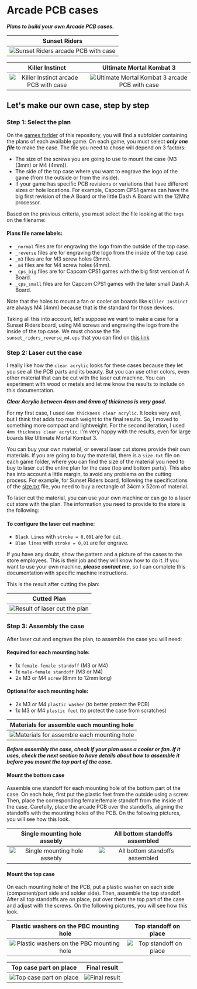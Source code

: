 # Arcade PCB cases

***Plans to build your own Arcade PCB cases.***

Sunset Riders                         |
:------------------------------------:|
![Sunset Riders arcade PCB with case](./docs/img/sunset_riders_case.jpg)|

Killer Instinct            |  Ultimate Mortal Kombat 3
:-------------------------:|:-------------------------:
![Killer Instinct arcade PCB with case](./docs/img/killer_instinct_case.jpg)  |  ![Ultimate Mortal Kombat 3 arcade PCB with case](./docs/img/ultimate_mortal_kombat_3_case.jpg)

## Let's make our own case, step by step

### Step 1: Select the plan

On the [games forlder](https://github.com/emilianoarlettaz/arcade-pcb-case/tree/master/games) of this repository, you will find a subfolder containing the plans of each available game. On each game, you must select ***only one file*** to make the case. The file you need to chose will depend on 3 factors:

* The size of the screws you are going to use to mount the case (M3 (3mm) or M4 (4mm)).
* The side of the top case where you want to engrave the logo of the game (from the outside or from the inside).
* If your game has specific PCB revisions or variations that have different sizes or hole locations. For example, Capcom CPS1 games can have the big first revision of the A Board or the little Dash A Board with the 12Mhz processor.

Based on the previous criteria, you must select the file looking at the `tags` on the filename:

#### Plans file name labels:

- `_normal` files are for engraving the logo from the outside of the top case.
- `_reverse` files are for engraving the logo from the inside of the top case.
- `_m3` files are for M3 screw holes (3mm).
- `_m4` files are for M4 screw holes (4mm).
- `_cps_big` files are for Capcom CPS1 games with the big first version of A Board.
- `_cps_small` files are for Capcom CPS1 games with the later small Dash A Board.

Note that the holes to mount a fan or cooler on boards like `Killer Instinct` are always M4 (4mm) because that is the standard for those devices.

Taking all this into account, let's suppose we want to make a case for a Sunset Riders board, using M4 screws and engraving the logo from the inside of the top case. We must choose the file `sunset_riders_reverse_m4.eps` that you can find on [this link](https://github.com/emilianoarlettaz/arcade-pcb-case/blob/master/games/sunset_riders/sunset_riders_reverse_m4.eps)

### Step 2: Laser cut the case

I really like how the `clear acrylic` looks for these cases because they let you see all the PCB parts and its beauty. But you can use other colors, even other material that can be cut with the laser cut machine. You can experiment with wood or metals and let me know the results to include on this documentation.

***Clear Acrylic between 4mm and 6mm of thickness is very good.***

For my first case, I used `6mm thickness clear acrylic`. It looks very well, but I think that adds too much weight to the final results. So, I moved to something more compact and lightweight. For the second iteration, I used `4mm thickness clear acrylic`. I'm very happy with the results, even for large boards like Ultimate Mortal Kombat 3.

You can buy your own material, or several laser cut stores provide their own materials. If you are going to buy the material, there is a `size.txt` file on each game folder, where you can find the size of the material you need to buy to laser cut the entire plan for the case (top and bottom parts). This also has into account a little margin, to avoid any problems on the cutting process. For example, for Sunset Riders board, following the specifications of the [size.txt](https://github.com/emilianoarlettaz/arcade-pcb-case/blob/master/games/sunset_riders/size.txt) file, you need to buy a rectangle of 34cm x 52cm of material.

To laser cut the material, you can use your own machine or can go to a laser cut store with the plan. The information you need to provide to the store is the following:

#### To configure the laser cut machine:

- `Black Lines` with `stroke = 0,001` are for cut.
- `Blue lines` with `stroke = 0,01` are for engrave.

If you have any doubt, show the pattern and a picture of the cases to the store employees. This is their job and they will know how to do it. If you want to use your own machine, ***please contact me***, so I can complete this documentation with specific machine instructions.

This is the result after cutting the plan:

Cutted Plan                         |
:------------------------------------:|
![Result of laser cut the plan](./docs/img/cutted_material.jpg)|

### Step 3: Assembly the case

After laser cut and engrave the plan, to assemble the case you will need:

#### Required for each mounting hole:

- 1x `female-female standoff` (M3 or M4)
- 1x `male-female standoff` (M3 or M4)
- 2x M3 or M4 `screw` (8mm to 12mm long)

#### Optional for each mounting hole:

- 2x M3 or M4 `plastic washer` (to better protect the PCB)
- 1x M3 or M4 `plastic feet` (to protect the case from scratches)

Materials for assemble each mounting hole                         |
:------------------------------------:|
![Materials for assemble each mounting hole](./docs/img/materials.jpg)|

***Before assembly the case, check if your plan uses a cooler or fan. If it uses, check the next section to have details about how to assemble it before you mount the top part of the case.***

#### Mount the bottom case

Assemble one standoff for each mounting hole of the bottom part of the case. On each hole, first put the plastic feet from the outside using a screw. Then, place the corresponding female/female standoff from the inside of the case. Carefully, place the arcade PCB over the standoffs, aligning the standoffs with the mounting holes of the PCB. On the following pictures, you will see how this look.

Single mounting hole assebly | All bottom standoffs assembled
:-------------------------:|:-------------------------:
![Single mounting hole assebly](./docs/img/bottom_standoff_assembled.jpg)  |  ![All bottom standoffs assembled](./docs/img/bottom_case_with_standoffs.jpg)

#### Mount the top case

On each mounting hole of the PCB, put a plastic washer on each side (component/part side and solder side). Then, assemble the top standoff. After all top standoffs are on place, put over them the top part of the case and adjust with the screws. On the following pictures, you will see how this look.

Plastic washers on the PBC mounting hole | Top standoff on place
:-------------------------:|:-------------------------:
![Plastic washers on the PBC mounting hole](./docs/img/bottom_standoff_with_pcb_detail.jpg)  |  ![Top standoff on place](./docs/img/top_standoff_with_pcb_detail.jpg)

Top case part on place | Final result
:-------------------------:|:-------------------------:
![Top case part on place](./docs/img/complete_standoff_detail.jpg)  |  ![Final result](./docs/img/sunset_riders_case_3.jpg)
